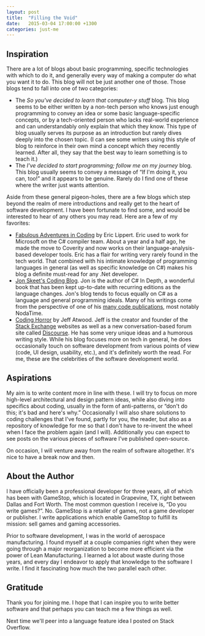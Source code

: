 ```yaml
---
layout: post
title:  "Filling the Void"
date:   2015-03-04 17:00:00 +1300
categories: just-me
---
```

## Inspiration

There are a lot of blogs about basic programming, specific technologies with which to do it, and generally every way of making a computer do what you want it to do. This blog will not be just another one of those. Those blogs tend to fall into one of two categories:

- The *So you've decided to learn that computer-y stuff* blog. This blog seems to be either written by a non-tech person who knows just enough programming to convey an idea or some basic language-specific concepts, or by a tech-oriented person who lacks real-world experience and can understandably only explain that which they know. This type of blog usually serves its purpose as an introduction but rarely dives deeply into the chosen topic. (I can see some writers using this style of blog to reinforce in their own mind a concept which they recently learned. After all, they say that the best way to learn something is to teach it.)
- The *I've decided to start programming; follow me on my journey* blog. This blog usually seems to convey a message of “If I'm doing it, you can, too!” and it appears to be genuine. Rarely do I find one of these where the writer just wants attention.

Aside from these general pigeon-holes, there are a few blogs which step beyond the realm of mere introductions and really get to the heart of software development. I have been fortunate to find some, and would be interested to hear of any others you may read. Here are a few of my favorites:

- [Fabulous Adventures in Coding](http://ericlippert.com/) by Eric Lippert. Eric used to work for Microsoft on the C# compiler team. About a year and a half ago, he made the move to Coverity and now works on their language-analysis-based developer tools. Eric has a flair for writing very rarely found in the tech world. That combined with his intimate knowledge of programming languages in general (as well as specific knowledge on C#) makes his blog a definite must-read for any .Net developer.
- [Jon Skeet's Coding Blog](http://codeblog.jonskeet.uk/). Jon is the author of C# In Depth, a wonderful book that has been kept up-to-date with recurring editions as the language changes. Jon's blog tends to focus equally on C# as a language and general programming ideals. Many of his writings come from the perspective of one of his [many code publications](https://www.nuget.org/profiles/jon%20skeet), most notably NodaTime.
- [Coding Horror](http://blog.codinghorror.com/) by Jeff Atwood. Jeff is the creator and founder of the [Stack Exchange](http://stackexchange.com/) websites as well as a new conversation-based forum site called [Discourse](http://www.discourse.org/). He has some very unique ideas and a humorous writing style. While his blog focuses more on tech in general, he does occasionally touch on software development from various points of view (code, UI design, usability, etc.), and it's definitely worth the read.
For me, these are the celebrities of the software development world.

## Aspirations

My aim is to write content more in line with these. I will try to focus on more high-level architectural and design pattern ideas, while also diving into specifics about coding, usually in the form of anti-patterns, or “don't do this; it's bad and here's why.” Occasionally I will also share solutions to coding challenges that I've found, partly for you, the reader, but also as a repository of knowledge for me so that I don't have to re-invent the wheel when I face the problem again (and I will). Additionally you can expect to see posts on the various pieces of software I've published open-source.

On occasion, I will venture away from the realm of software altogether. It's nice to have a break now and then.

## About the Author

I have officially been a professional developer for three years, all of which has been with GameStop, which is located in Grapevine, TX, right between Dallas and Fort Worth. The most common question I receive is, “Do you write games?”. No. GameStop is a retailer of games, not a game developer or publisher. I write applications which enable GameStop to fulfill its mission: sell games and gaming accessories.

Prior to software development, I was in the world of aerospace manufacturing. I found myself at a couple companies right when they were going through a major reorganization to become more efficient via the power of Lean Manufacturing. I learned a lot about waste during those years, and every day I endeavor to apply that knowledge to the software I write. I find it fascinating how much the two parallel each other.

## Gratitude

Thank you for joining me. I hope that I can inspire you to write better software and that perhaps you can teach me a few things as well.

Next time we'll peer into a language feature idea I posted on Stack Overflow.